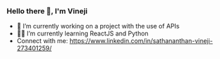 ### Hello there 👋, I'm Vineji


- 🔭 I’m currently working on a project with the use of APIs
- 👨‍💻 I’m currently learning ReactJS and Python
- Connect with me: https://www.linkedin.com/in/sathananthan-vineji-273401259/


